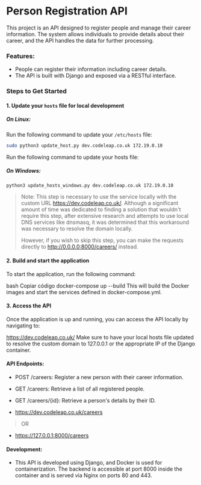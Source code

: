 # Person Registration API

This project is an API designed to register people and manage their career information. The system allows individuals to provide details about their career, and the API handles the data for further processing.

### Features:
- People can register their information including career details.
- The API is built with Django and exposed via a RESTful interface.
  
### Steps to Get Started

#### 1. Update your `hosts` file for local development

##### On Linux:
Run the following command to update your `/etc/hosts` file:

```bash
sudo python3 update_host.py dev.codeleap.co.uk 172.19.0.10
```
Run the following command to update your hosts file:
##### On Windows:

```bash
python3 update_hosts_windows.py dev.codeleap.co.uk 172.19.0.10
```

>Note: This step is necessary to use the service locally with the custom URL https://dev.codeleap.co.uk/. Although a significant amount of time was dedicated to finding a solution that wouldn't require this step, after extensive research and attempts to use local DNS services like dnsmasq, it was determined that this workaround was necessary to resolve the domain locally.
>
>However, if you wish to skip this step, you can make the requests directly to http://0.0.0.0:8000/careers/ instead.

#### 2. Build and start the application
To start the application, run the following command:

bash
Copiar código
docker-compose up --build
This will build the Docker images and start the services defined in docker-compose.yml.

#### 3. Access the API
Once the application is up and running, you can access the API locally by navigating to:


https://dev.codeleap.co.uk/
Make sure to have your local hosts file updated to resolve the custom domain to 127.0.0.1 or the appropriate IP of the Django container.

#### API Endpoints:
 - POST /careers: Register a new person with their career information.
 - GET /careers: Retrieve a list of all registered people.
 - GET /careers/{id}: Retrieve a person's details by their ID.

 - https://dev.codeleap.co.uk/careers 
>OR 
 - https://127.0.0.1:8000/careers 



#### Development:
 - This API is developed using Django, and Docker is used for containerization. The backend is accessible at port 8000 inside the container and is served via Nginx on ports 80 and 443.

